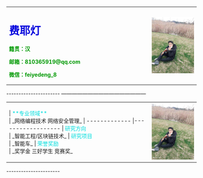 <table border="0">
  <tr>
    <td width="75%">
      <h1><font color="#0000dd">费耶灯</font><br /></h1>
      <p><b><font color=出生日期：1999.03.30</b></p>
      <p><b>籍贯：汉</b></p>
      <p><b>邮箱：810365919@qq.com</b></p>
      <p><b>微信：feiyedeng_8</b></p>
    </td>
    <td width="25%">
      <img src="/FYD.jpg" width="110%">      
    </td>
  </tr>
</table>
----------------------
————————————————
<table border="0">
  <tr>
    <td width="75%">
      |  <font color="#00dddd">**专业领域**</font><br />| _网络编程技术 网络安全管理_  
| ------------- |------------------          
| <font color="#00dddd">研究方向</font><br />| _智能工程/区块链技术_
| <font color="#00dddd">研究项目</font><br />   | _智能车_
| <font color="#00dddd">荣誉奖励</font><br />    | _奖学金 三好学生 竞赛奖_
    </td>
    <td width="25%">
      <img src="/FYD.jpg" width="110%">      
    </td>
  </tr>
</table>
----------------------









